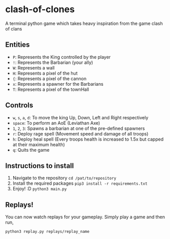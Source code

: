 # clash-of-clones
A terminal python game which takes heavy inspiration from the game clash of clans

## Entities
- `P`: Represents the King controlled by the player
- `!`: Represents the Barbarian (your ally)
- `W`: Represents a wall
- `H`: Represents a pixel of the hut
- `{`: Represents a pixel of the cannon
- `x`: Represents a spawner for the Barbarians
- `T`: Represents a pixel of the townHall

## Controls
- `w`, `s`, `a`, `d`: To move the king Up, Down, Left and Right respectively
- `space`: To perform an AoE (Leviathan Axe)
- `1`, `2`, `3`: Spawns a barbarian at one of the pre-defined spawners
- `r`: Deploy rage spell (Movement speed and damage of all troops)
- `h`: Deploy heal spell (Every troops health is increased to 1.5x but capped at their maximum health)
- `q`: Quits the game

## Instructions to install

1. Navigate to the repository
   `cd /pat/to/repository`
2. Install the required packages
   `pip3 install -r requirements.txt`
3. Enjoy! :D
   `python3 main.py`

## Replays!
You can now watch replays for your gameplay.
Simply play a game and then run,

`python3 replay.py replays/replay_name`
